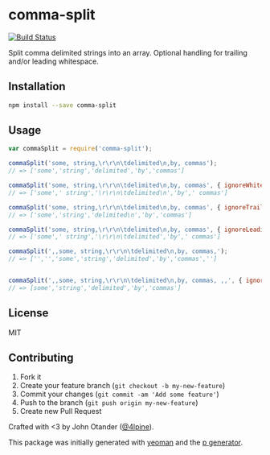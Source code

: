 # comma-split

[![Build Status](https://secure.travis-ci.org/johnotander/comma-split.png?branch=master)](https://travis-ci.org/johnotander/comma-split)

Split comma delimited strings into an array. Optional handling for trailing
and/or leading whitespace.

## Installation

```bash
npm install --save comma-split
```

## Usage

```javascript
var commaSplit = require('comma-split');

commaSplit('some, string,\r\r\n\tdelimited\n,by, commas');
// => ['some','string','delimited','by','commas']

commaSplit('some, string,\r\r\n\tdelimited\n,by, commas', { ignoreWhitespace: true });
// => ['some',' string','\r\r\n\tdelimited\n','by',' commas']

commaSplit('some, string,\r\r\n\tdelimited\n,by, commas', { ignoreTrailingWhitespace: true });
// => ['some','string','delimited\n','by','commas']

commaSplit('some, string,\r\r\n\tdelimited\n,by, commas', { ignoreLeadingWhitespace: true });
// => ['some',' string','\r\r\n\tdelimited','by',' commas']

commaSplit(',,some, string,\r\r\n\tdelimited\n,by, commas,');
// => ['','','some','string','delimited','by','commas','']


commaSplit(',,some, string,\r\r\n\tdelimited\n,by, commas, ,,', { ignoreBlank: true });
// => [some','string','delimited','by','commas']
```

## License

MIT

## Contributing

1. Fork it
2. Create your feature branch (`git checkout -b my-new-feature`)
3. Commit your changes (`git commit -am 'Add some feature'`)
4. Push to the branch (`git push origin my-new-feature`)
5. Create new Pull Request

Crafted with <3 by John Otander ([@4lpine](https://twitter.com/4lpine)).

This package was initially generated with [yeoman](http://yeoman.io) and the [p generator](https://github.com/johnotander/generator-p.git).
